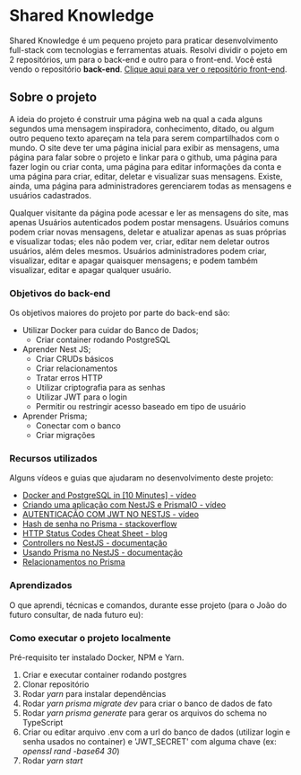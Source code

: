# Shared Knowledge

Shared Knowledge é um pequeno projeto para praticar desenvolvimento full-stack com tecnologias e ferramentas atuais. Resolvi dividir o pojeto em 2 repositórios, um para o back-end e outro para o front-end. Você está vendo o repositório **back-end**. [Clique aqui para ver o repositório front-end](https://github.com/JomaSnow/shared_knowledge_frontend).

## Sobre o projeto

A ideia do projeto é construir uma página web na qual a cada alguns segundos uma mensagem inspiradora, conhecimento, ditado, ou algum outro pequeno texto apareçam na tela para serem compartilhados com o mundo. O site deve ter uma página inicial para exibir as mensagens, uma página para falar sobre o projeto e linkar para o github, uma página para fazer login ou criar conta, uma página para editar informações da conta e uma página para criar, editar, deletar e visualizar suas mensagens. Existe, ainda, uma página para administradores gerenciarem todas as mensagens e usuários cadastrados.

Qualquer visitante da página pode acessar e ler as mensagens do site, mas apenas Usuários autenticados podem postar mensagens. Usuários comuns podem criar novas mensagens, deletar e atualizar apenas as suas próprias e visualizar todas; eles não podem ver, criar, editar nem deletar outros usuários, além deles mesmos. Usuários administradores podem criar, visualizar, editar e apagar quaisquer mensagens; e podem também visualizar, editar e apagar qualquer usuário.

### Objetivos do back-end

Os objetivos maiores do projeto por parte do back-end são:
  - Utilizar Docker para cuidar do Banco de Dados;
    - Criar container rodando PostgreSQL
  - Aprender Nest JS;
    - Criar CRUDs básicos
    - Criar relacionamentos
    - Tratar erros HTTP
    - Utilizar criptografia para as senhas
    - Utilizar JWT para o login
    - Permitir ou restringir acesso baseado em tipo de usuário
  - Aprender Prisma;
    - Conectar com o banco
    - Criar migrações
    
### Recursos utilizados

Alguns vídeos e guias que ajudaram no desenvolvimento deste projeto:
- [Docker and PostgreSQL in [10 Minutes] - vídeo](https://www.youtube.com/watch?v=aHbE3pTyG-Q)
- [Criando uma aplicação com NestJS e PrismaIO - vídeo](https://www.youtube.com/watch?v=0Idug0e9tPw)
- [AUTENTICAÇÃO COM JWT NO NESTJS - vídeo](https://www.youtube.com/watch?v=jMprSQlDLGo)
- [Hash de senha no Prisma - stackoverflow](https://stackoverflow.com/questions/69233726/cannot-hash-the-users-password-with-prisma-middleware-in-nestjs-on-create-user)
- [HTTP Status Codes Cheat Sheet - blog](https://cheatography.com/kstep/cheat-sheets/http-status-codes/)
- [Controllers no NestJS - documentação](https://docs.nestjs.com/controllers)
- [Usando Prisma no NestJS - documentação](https://docs.nestjs.com/recipes/prisma)
- [Relacionamentos no Prisma](https://www.prisma.io/docs/concepts/components/prisma-schema/relations)

### Aprendizados

O que aprendi, técnicas e comandos, durante esse projeto (para o João do futuro consultar, de nada futuro eu):

### Como executar o projeto localmente

Pré-requisito ter instalado Docker, NPM e Yarn.

1. Criar e executar container rodando postgres
2. Clonar repositório
3. Rodar *yarn* para instalar dependências
4. Rodar *yarn prisma migrate dev* para criar o banco de dados de fato
5. Rodar *yarn prisma generate* para gerar os arquivos do schema no TypeScript 
6. Criar ou editar arquivo .env com a url do banco de dados (utilizar login e senha usados no container) e 'JWT_SECRET' com alguma chave (ex: *openssl rand -base64 30*)
7. Rodar *yarn start*

